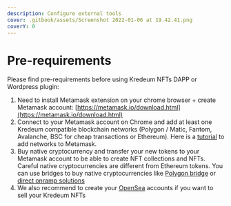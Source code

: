 ```yaml
---
description: Configure external tools
cover: .gitbook/assets/Screenshot 2022-01-06 at 19.42.41.png
coverY: 0
---
```


# Pre-requirements

Please find pre-requirements before using Kredeum NFTs DAPP or Wordpress plugin:

1. Need to install Metamask extension on your chrome browser + create Metamask account: [https://metamask.io/download.html](https://metamask.io/download.html)
2. Connect to your Metamask account on Chrome and add at least one Kredeum compatible blockchain networks (Polygon / Matic, Fantom, Avalanche, BSC for cheap transactions or Ethereum). Here is a [tutorial](https://community.metamask.io/t/how-to-add-custom-networks-to-metamask-like-binance-and-polygon-matic/3634#how-to-add-a-custom-network-on-metamask-10) to add networks to Metamask.
3. Buy native cryptocurrency and transfer your new tokens to your Metamask account to be able to create NFT collections and NFTs. Careful native cryptocurrencies are different from Ethereum tokens. You can use bridges to buy native cryptocurrencies like [Polygon bridge](https://wallet.polygon.technology/) or [direct onramp solutions](https://global.transak.com/)
4. We also recommend to create your [OpenSea](https://opensea.io) accounts if you want to sell your Kredeum NFTs



